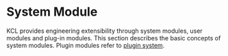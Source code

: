 # System Module

KCL provides engineering extensibility through system modules, user modules and plug-in modules. This section describes the basic concepts of system modules. Plugin modules refer to [plugin system](/docs/reference/plugin/).
